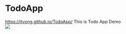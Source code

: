 # TodoApp
https://jtvong.github.io/TodoApp/
This is Todo App Demo  
![]('All_Projects_Demo/Todo_Demo.gif')

